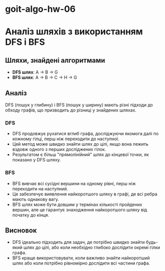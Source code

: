 # goit-algo-hw-06

# Аналіз шляхів з використанням DFS і BFS

## Шляхи, знайдені алгоритмами
- **DFS шлях**: A → B → G
- **BFS шлях**: A → B → C → H → G

## Аналіз
DFS (пошук у глибину) і BFS (пошук у ширину) мають різні підходи до обходу графів, що призводить до різниці у знайдених шляхах.

### DFS
- DFS продовжує рухатися вглиб графа, досліджуючи якомога далі по кожному гілці, перш ніж переходити до наступної.
- Цей метод може швидко знайти шлях до цілі, якщо вона лежить вздовж одного з перших досліджених гілок.
- Результатом є більш "прямолінійний" шлях до кінцевої точки, як показано у DFS шляху.

### BFS
- BFS вивчає всі сусідні вершини на одному рівні, перш ніж переходити на наступний.
- Це забезпечує виявлення найкоротшого шляху в графі, де всі ребра мають однакову вагу.
- BFS шлях може бути довшим у термінах кількості пройдених вершин, але це гарантує знаходження найкоротшого шляху від початку до кінця.

## Висновок
- DFS ідеально підходить для задач, де потрібно швидко знайти будь-який шлях до цілі, або коли необхідно глибоко дослідити окремі гілки графа.
- BFS краще використовувати, коли важливо знайти найкоротший шлях або коли потрібно рівномірно дослідити всі частини графа.
